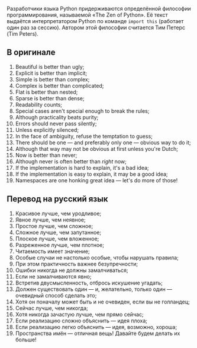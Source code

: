 Разработчики языка Python придерживаются определённой философии программирования, называемой «The Zen of Python». Её текст выдаётся интерпретатором Python по команде `import this` (работает один раз за сессию). Автором этой философии считается Тим Петерс (Tim Peters).

## В оригинале

1. Beautiful is better than ugly;
2. Explicit is better than implicit;
3. Simple is better than complex;
4. Complex is better than complicated;
5. Flat is better than nested;
6. Sparse is better than dense;
7. Readability counts;
8. Special cases aren't special enough to break the rules;
9. Although practicality beats purity;
10. Errors should never pass silently;
11. Unless explicitly silenced;
12. In the face of ambiguity, refuse the temptation to guess;
13. There should be one — and preferably only one — obvious way to do it;
14. Although that way may not be obvious at first unless you're Dutch;
15. Now is better than never;
16. Although never is often better than *right* now;
17. If the implementation is hard to explain, it's a bad idea;
18. If the implementation is easy to explain, it may be a good idea;
19. Namespaces are one honking great idea — let's do more of those!

## Перевод на русский язык

1. Красивое лучше, чем уродливое;
2. Явное лучше, чем неявное;
3. Простое лучше, чем сложное;
4. Сложное лучше, чем запутанное;
5. Плоское лучше, чем вложенное;
6. Разреженное лучше, чем плотное;
7. Читаемость имеет значение;
8. Особые случаи не настолько особые, чтобы нарушать правила;
9. При этом практичность важнее безупречности;
10. Ошибки никогда не должны замалчиваться;
11. Если не замалчиваются явно;
12. Встретив двусмысленность, отбрось искушение угадать;
13. Должен существовать один — и, желательно, только один — очевидный способ сделать это;
14. Хотя он поначалу может быть и не очевиден, если вы не голландец;
15. Сейчас лучше, чем никогда;
16. Хотя никогда зачастую лучше, чем прямо сейчас;
17. Если реализацию сложно объяснить — идея плоха;
18. Если реализацию легко объяснить — идея, возможно, хороша;
19. Пространства имён — отличная вещь! Давайте будем делать их больше!